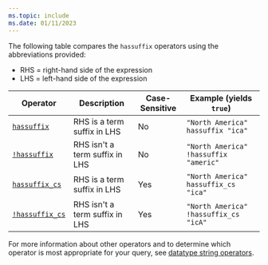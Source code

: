 ```yaml
---
ms.topic: include
ms.date: 01/11/2023
---
```


The following table compares the `hassuffix` operators using the abbreviations provided:

* RHS = right-hand side of the expression
* LHS = left-hand side of the expression

|Operator   |Description   |Case-Sensitive  |Example (yields `true`)  |
|-----------|--------------|----------------|-------------------------|
|[`hassuffix`](../kusto/query/hassuffix-operator.md) |RHS is a term suffix in LHS |No |`"North America" hassuffix "ica"`|
|[`!hassuffix`](../kusto/query/not-hassuffix-operator.md) |RHS isn't a term suffix in LHS |No |`"North America" !hassuffix "americ"`|
|[`hassuffix_cs`](../kusto/query/hassuffix-cs-operator.md)  |RHS is a term suffix in LHS |Yes |`"North America" hassuffix_cs "ica"`|
|[`!hassuffix_cs`](../kusto/query/not-hassuffix-cs-operator.md) |RHS isn't a term suffix in LHS |Yes |`"North America" !hassuffix_cs "icA"`|

For more information about other operators and to determine which operator is most appropriate for your query, see [datatype string operators](../kusto/query/datatypes-string-operators.md).

